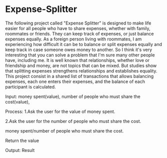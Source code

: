 # Expense-Splitter
The following project called "Expense Splitter" is designed to make life easier for all people who have to share expenses, whether with family, roommates or friends. They can keep track of expenses, or just balance expenses equally.
As a foreign person living with roommates, I am experiencing how difficult it can be to balance or split expenses equally and keep track in case someone owes money to another. So I think it's very interesting that you can solve a problem that I'm sure many other people have, including me.
It is well known that relationships, whether love or friendship and money, are not topics that can be mixed. But studies show that splitting expenses strengthens relationships and establishes equality.
This project consist in a shared list of transactions that allows balancing expenses, each one enters their expenses, and the balance of each participant is calculated.

Input: money spent(value), number of people who must share the cost(value),

Process: 1.Ask the user for the value of money spent.

2.Ask the user for the number of people who must share the cost.

money spent/number of people who must share the cost.

Return the value

Output: Result
